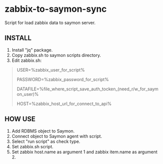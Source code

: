 # zabbix-to-saymon-sync
Script for load zabbix data to saymon server.

INSTALL
-----------------------------------
1. Install "jq" package.
2. Copy zabbix.sh to saymon scripts directory.
3. Edit zabbix.sh:

>
>USER=%zabbix_user_for_script%
>
>PASSWORD=%zabbix_password_for_script%
>
>DATAFILE=%file_where_script_save_auth_tocken_(need_r/w_for_saymon_user)%
>
>HOST=%zabbix_host_url_for_connect_to_api%
>

HOW USE
-----------------------------------

1. Add RDBMS object to Saymon.
2. Connect object to Saymon agent with script.
3. Select "run script" as check type.
4. Set zabbix.sh script.
5. Set zabbix host.name as argument 1 and zabbix item.name as argument 2.
